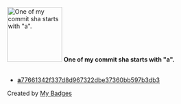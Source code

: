 <img src="https://my-badges.github.io/my-badges/a-commit.png" alt="One of my commit sha starts with &quot;a&quot;." title="One of my commit sha starts with &quot;a&quot;." width="128">
<strong>One of my commit sha starts with &quot;a&quot;.</strong>
<br><br>

- <a href="https://github.com/ThomasCle/events/commit/a77661342f337d8d967322dbe37360bb597b3db3"><strong>a</strong>77661342f337d8d967322dbe37360bb597b3db3</a>


Created by <a href="https://github.com/my-badges/my-badges">My Badges</a>